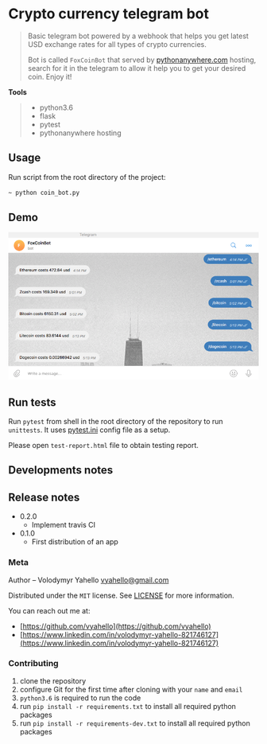 # Crypto currency telegram bot
>Basic telegram bot powered by a webhook that helps you get latest USD exchange rates for all types of crypto currencies.
>
> Bot is called `FoxCoinBot` that served by [pythonanywhere.com](https://pythonanywhere.com) hosting, search for it in the telegram to allow it help you to get your desired coin. Enjoy it!

**Tools**
> - python3.6 
> - flask
> - pytest
> - pythonanywhere hosting

## Usage
Run script from the root directory of the project:
```bash
~ python coin_bot.py
```

## Demo
![Screenshot](demo/coinbot.png)

## Run tests
Run `pytest` from shell in the root directory of the repository to run `unittests`. 
It uses [pytest.ini](pytest.ini) config file as a setup.

Please open `test-report.html` file to obtain testing report.

## Developments notes

## Release notes

* 0.2.0
    * Implement travis CI
* 0.1.0
    * First distribution of an app

### Meta
Author – Volodymyr Yahello vyahello@gmail.com

Distributed under the `MIT` license. See [LICENSE](LICENSE.md) for more information.

You can reach out me at:
* [https://github.com/vyahello](https://github.com/vyahello)
* [https://www.linkedin.com/in/volodymyr-yahello-821746127](https://www.linkedin.com/in/volodymyr-yahello-821746127)

### Contributing

1. clone the repository
2. configure Git for the first time after cloning with your `name` and `email`
3. `python3.6` is required to run the code
4. run `pip install -r requirements.txt` to install all required python packages
5. run `pip install -r requirements-dev.txt` to install all required python packages
